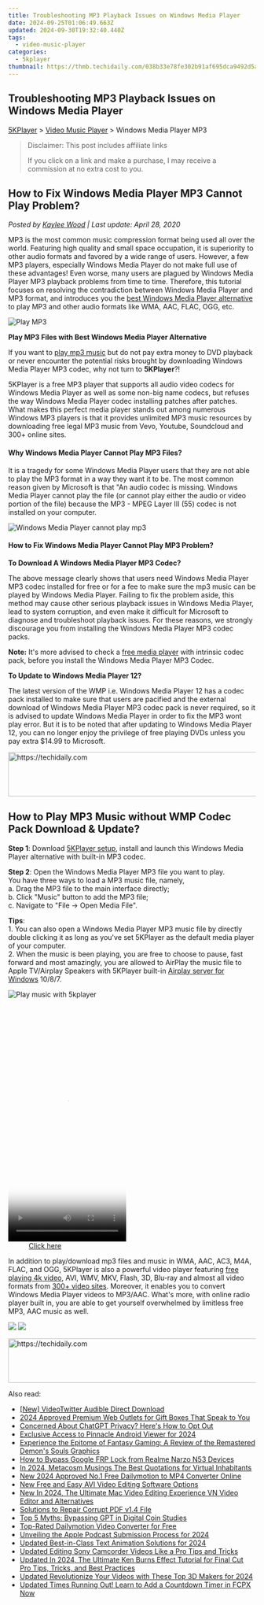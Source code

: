 ```yaml
---
title: Troubleshooting MP3 Playback Issues on Windows Media Player
date: 2024-09-25T01:06:49.663Z
updated: 2024-09-30T19:32:40.440Z
tags:
  - video-music-player
categories:
  - 5kplayer
thumbnail: https://thmb.techidaily.com/038b33e78fe302b91af695dca9492d5a59b454dc5fa29741f1fdb28831c2ca72.jpg
---
```


## Troubleshooting MP3 Playback Issues on Windows Media Player

[5KPlayer](https://tools.techidaily.com/5kplayer/products/) \> [Video Music Player](https://tools.techidaily.com/5kplayer/video-music-player/) \> Windows Media Player MP3

>  Disclaimer: This post includes affiliate links
>
>  If you click on a link and make a purchase, I may receive a commission at no extra cost to you.
>

## How to Fix Windows Media Player MP3 Cannot Play Problem?

 _Posted by [Kaylee Wood](https://www.quora.com/profile/Amanda-Hu-21) | Last update: April 28, 2020_

MP3 is the most common music compression format being used all over the world. Featuring high quality and small space occupation, it is superiority to other audio formats and favored by a wide range of users. However, a few MP3 players, especially Windows Media Player do not make full use of these advantages! Even worse, many users are plagued by Windows Media Player MP3 playback problems from time to time. Therefore, this tutorial focuses on resolving the contradiction between Windows Media Player and MP3 format, and introduces you the [best Windows Media Player alternative](https://tools.techidaily.com/5kplayer/products/) to play MP3 and other audio formats like WMA, AAC, FLAC, OGG, etc.

![Play MP3](https://www.5kplayer.com/video-music-player/img/play-mp3-1201.jpg) 

**Play MP3 Files with Best Windows Media Player Alternative**

If you want to [play mp3 music](https://tools.techidaily.com/5kplayer/video-music-player/) but do not pay extra money to DVD playback or never encounter the potential risks brought by downloading Windows Media Player MP3 codec, why not turn to **5KPlayer**?! 

5KPlayer is a free MP3 player that supports all audio video codecs for Windows Media Player as well as some non-big name codecs, but refuses the way Windows Media Player codec installing patches after patches. What makes this perfect media player stands out among numerous Windows MP3 players is that it provides unlimited MP3 music resources by downloading free legal MP3 music from Vevo, Youtube, Soundcloud and 300+ online sites. 

#### **Why Windows Media Player Cannot Play MP3 Files?**

It is a tragedy for some Windows Media Player users that they are not able to play the MP3 format in a way they want it to be. The most common reason given by Microsoft is that "An audio codec is missing. Windows Media Player cannot play the file (or cannot play either the audio or video portion of the file) because the MP3 - MPEG Layer III (55) codec is not installed on your computer.

![Windows Media Player cannot play mp3](https://www.5kplayer.com/video-music-player/img/windows-media-player-mp3-1201.png) 

#### **How to Fix Windows Media Player Cannot Play MP3 Problem?**

**To Download A Windows Media Player MP3 Codec?**

The above message clearly shows that users need Windows Media Player MP3 codec installed for free or for a fee to make sure the mp3 music can be played by Windows Media Player. Failing to fix the problem aside, this method may cause other serious playback issues in Windows Media Player, lead to system corruption, and even make it difficult for Microsoft to diagnose and troubleshoot playback issues. For these reasons, we strongly discourage you from installing the Windows Media Player MP3 codec packs. 

**Note:** It's more advised to check a [free media player](https://tools.techidaily.com/5kplayer/video-music-player/) with intrinsic codec pack, before you install the Windows Media Player MP3 Codec.

**To Update to Windows Media Player 12?**

The latest version of the WMP i.e. Windows Media Player 12 has a codec pack installed to make sure that users are pacified and the external download of Windows Media Player MP3 codec pack is never required, so it is advised to update Windows Media Player in order to fix the MP3 wont play error. But it is to be noted that after updating to Windows Media Player 12, you can no longer enjoy the privilege of free playing DVDs unless you pay extra $14.99 to Microsoft.

<!-- affiliate ads begin -->
<a href="https://aligracehair.sjv.io/c/5597632/1918684/19272" target="_top" id="1918684">
  <img src="//a.impactradius-go.com/display-ad/19272-1918684" border="0" alt="https://techidaily.com" width="728" height="90"/>
</a>
<img height="0" width="0" src="https://aligracehair.sjv.io/i/5597632/1918684/19272" style="position:absolute;visibility:hidden;" border="0" />
<!-- affiliate ads end -->

## How to Play MP3 Music without WMP Codec Pack Download & Update?

**Step 1**: Download [5KPlayer setup](https://tools.techidaily.com/5kplayer/video-music-player/), install and launch this Windows Media Player alternative with built-in MP3 codec.

**Step 2**: Open the Windows Media Player MP3 file you want to play.  
 You have three ways to load a MP3 music file, namely,  
a. Drag the MP3 file to the main interface directly;   
b. Click "Music" button to add the MP3 file;  
c. Navigate to "File -> Open Media File".

**Tips**:   
1\. You can also open a Windows Media Player MP3 music file by directly double clicking it as long as you've set 5KPlayer as the default media player of your computer.  
2\. When the music is been playing, you are free to choose to pause, fast forward and most amazingly, you are allowed to AirPlay the music file to Apple TV/Airplay Speakers with 5KPlayer built-in [Airplay server for Windows](https://tools.techidaily.com/5kplayer/airplay/) 10/8/7\. 

![Play music with 5kplayer](https://www.5kplayer.com/video-music-player/img/5kplayer-freeaacplayer-yxt-030601.jpg) 

<!-- affiliate ads begin -->
<span id="1770526">
					<video width="240" height="480" style="cursor:pointer"
           poster="//a.impactradius-go.com/display-clicktoplayimage/1770526.png"
           onclick="if(!this.playClicked){this.play();this.setAttribute('controls',true);this.playClicked=true;}">
	   <source src="//a.impactradius-go.com/display-ad/20702-1770526">
	   <img src="//a.impactradius-go.com/display-clicktoplayimage/1770526.png" style="border: none; height: 100%; width: 100%; object-fit: contain">
	</video>
	<div style="width:150px;text-align:center"><a href="javascript:window.open(decodeURIComponent('https%3A%2F%2Ftokenmetrics.sjv.io%2Fc%2F5597632%2F1770526%2F20702'), '_blank');void(0);">Click here</a></div>
</span>
<img height="0" width="0" src="https://imp.pxf.io/i/5597632/1770526/20702" style="position:absolute;visibility:hidden;" border="0" />
<!-- affiliate ads end -->

In addition to play/download mp3 files and music in WMA, AAC, AC3, M4A, FLAC, and OGG, 5KPlayer is also a powerful video player featuring [free playing 4k video](https://tools.techidaily.com/5kplayer/video-music-player/), AVI, WMV, MKV, Flash, 3D, Blu-ray and almost all video formats from [300+ video sites](https://tools.techidaily.com/5kplayer/youtube-download/). Moreover, it enables you to convert Windows Media Player videos to MP3/AAC. What's more, with online radio player built in, you are able to get yourself overwhelmed by limitless free MP3, AAC music as well.

[![](https://www.5kplayer.com/video-music-player/../button/freedownwhitewin.png)](https://tools.techidaily.com/5kplayer/products/) [![](https://www.5kplayer.com/video-music-player/../button/freedownbackmac.png)](https://tools.techidaily.com/5kplayer/products/)

<!-- affiliate ads begin -->
<a href="https://unicoeye.pxf.io/c/5597632/2134490/18498" target="_top" id="2134490">
  <img src="//a.impactradius-go.com/display-ad/18498-2134490" border="0" alt="https://techidaily.com" width="728" height="90"/>
</a>
<img height="0" width="0" src="https://unicoeye.pxf.io/i/5597632/2134490/18498" style="position:absolute;visibility:hidden;" border="0" />
<!-- affiliate ads end -->

<ins class="adsbygoogle"
     style="display:block"
     data-ad-format="autorelaxed"
     data-ad-client="ca-pub-7571918770474297"
     data-ad-slot="1223367746"></ins>

<ins class="adsbygoogle"
     style="display:block"
     data-ad-client="ca-pub-7571918770474297"
     data-ad-slot="8358498916"
     data-ad-format="auto"
     data-full-width-responsive="true"></ins>

<span class="atpl-alsoreadstyle">Also read:</span>
<div><ul>
<li><a href="https://twitter-videos.techidaily.com/new-videotwitter-audible-direct-download/"><u>[New] VideoTwitter Audible Direct Download</u></a></li>
<li><a href="https://extra-support.techidaily.com/2024-approved-premium-web-outlets-for-gift-boxes-that-speak-to-you/"><u>2024 Approved Premium Web Outlets for Gift Boxes That Speak to You</u></a></li>
<li><a href="https://tech-revival.techidaily.com/concerned-about-chatgpt-privacy-heres-how-to-opt-out/"><u>Concerned About ChatGPT Privacy? Here's How to Opt Out</u></a></li>
<li><a href="https://fox-direct.techidaily.com/exclusive-access-to-pinnacle-android-viewer-for-2024/"><u>Exclusive Access to Pinnacle Android Viewer for 2024</u></a></li>
<li><a href="https://buynow-help.techidaily.com/experience-the-epitome-of-fantasy-gaming-a-review-of-the-remastered-demons-souls-graphics/"><u>Experience the Epitome of Fantasy Gaming: A Review of the Remastered Demon's Souls Graphics</u></a></li>
<li><a href="https://bypass-frp.techidaily.com/how-to-bypass-google-frp-lock-from-realme-narzo-n53-devices-by-drfone-android/"><u>How to Bypass Google FRP Lock from Realme Narzo N53 Devices</u></a></li>
<li><a href="https://extra-guidance.techidaily.com/in-2024-metacosm-musings-the-best-quotations-for-virtual-inhabitants/"><u>In 2024, Metacosm Musings The Best Quotations for Virtual Inhabitants</u></a></li>
<li><a href="https://video-ai-editor.techidaily.com/new-2024-approved-no1-free-dailymotion-to-mp4-converter-online/"><u>New 2024 Approved No.1 Free Dailymotion to MP4 Converter Online</u></a></li>
<li><a href="https://video-ai-editor.techidaily.com/new-free-and-easy-avi-video-editing-software-options/"><u>New Free and Easy AVI Video Editing Software Options</u></a></li>
<li><a href="https://video-ai-editor.techidaily.com/new-in-2024-the-ultimate-mac-video-editing-experience-vn-video-editor-and-alternatives/"><u>New In 2024, The Ultimate Mac Video Editing Experience VN Video Editor and Alternatives</u></a></li>
<li><a href="https://techidaily.com/solutions-to-repair-corrupt-pdf-v14-file-by-stellar-guide/"><u>Solutions to Repair Corrupt PDF v1.4 File</u></a></li>
<li><a href="https://tech-hub.techidaily.com/top-5-myths-bypassing-gpt-in-digital-coin-studies/"><u>Top 5 Myths: Bypassing GPT in Digital Coin Studies</u></a></li>
<li><a href="https://video-ai-editor.techidaily.com/top-rated-dailymotion-video-converter-for-free/"><u>Top-Rated Dailymotion Video Converter for Free</u></a></li>
<li><a href="https://some-skills.techidaily.com/unveiling-the-apple-podcast-submission-process-for-2024/"><u>Unveiling the Apple Podcast Submission Process for 2024</u></a></li>
<li><a href="https://video-ai-editor.techidaily.com/updated-best-in-class-text-animation-solutions-for-2024/"><u>Updated Best-in-Class Text Animation Solutions for 2024</u></a></li>
<li><a href="https://video-ai-editor.techidaily.com/updated-editing-sony-camcorder-videos-like-a-pro-tips-and-tricks/"><u>Updated Editing Sony Camcorder Videos Like a Pro Tips and Tricks</u></a></li>
<li><a href="https://video-ai-editor.techidaily.com/updated-in-2024-the-ultimate-ken-burns-effect-tutorial-for-final-cut-pro-tips-tricks-and-best-practices/"><u>Updated In 2024, The Ultimate Ken Burns Effect Tutorial for Final Cut Pro Tips, Tricks, and Best Practices</u></a></li>
<li><a href="https://video-ai-editor.techidaily.com/updated-revolutionize-your-videos-with-these-top-3d-makers-for-2024/"><u>Updated Revolutionize Your Videos with These Top 3D Makers for 2024</u></a></li>
<li><a href="https://video-ai-editor.techidaily.com/updated-times-running-out-learn-to-add-a-countdown-timer-in-fcpx-now/"><u>Updated Times Running Out! Learn to Add a Countdown Timer in FCPX Now</u></a></li>
</ul></div>

